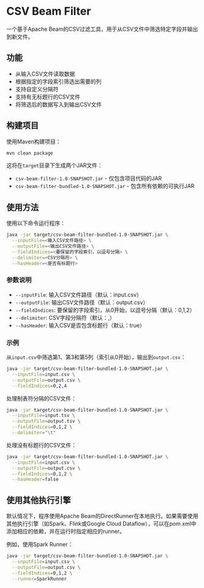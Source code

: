 # CSV Beam Filter

一个基于Apache Beam的CSV过滤工具，用于从CSV文件中筛选特定字段并输出到新文件。

## 功能

- 从输入CSV文件读取数据
- 根据指定的字段索引筛选出需要的列
- 支持自定义分隔符
- 支持有无标题行的CSV文件
- 将筛选后的数据写入到输出CSV文件

## 构建项目

使用Maven构建项目：

```bash
mvn clean package
```

这将在`target`目录下生成两个JAR文件：
- `csv-beam-filter-1.0-SNAPSHOT.jar` - 仅包含项目代码的JAR
- `csv-beam-filter-bundled-1.0-SNAPSHOT.jar` - 包含所有依赖的可执行JAR

## 使用方法

使用以下命令运行程序：

```bash
java -jar target/csv-beam-filter-bundled-1.0-SNAPSHOT.jar \
  --inputFile=<输入CSV文件路径> \
  --outputFile=<输出CSV文件路径> \
  --fieldIndices=<要保留的字段索引，以逗号分隔> \
  --delimiter=<CSV分隔符> \
  --hasHeader=<是否有标题行>
```

### 参数说明

- `--inputFile`: 输入CSV文件路径（默认：input.csv）
- `--outputFile`: 输出CSV文件路径（默认：output.csv）
- `--fieldIndices`: 要保留的字段索引，从0开始，以逗号分隔（默认：0,1,2）
- `--delimiter`: CSV字段分隔符（默认：,）
- `--hasHeader`: 输入CSV是否包含标题行（默认：true）

### 示例

从`input.csv`中筛选第1、第3和第5列（索引从0开始），输出到`output.csv`：

```bash
java -jar target/csv-beam-filter-bundled-1.0-SNAPSHOT.jar \
  --inputFile=input.csv \
  --outputFile=output.csv \
  --fieldIndices=0,2,4
```

处理制表符分隔的CSV文件：

```bash
java -jar target/csv-beam-filter-bundled-1.0-SNAPSHOT.jar \
  --inputFile=input.tsv \
  --outputFile=output.tsv \
  --fieldIndices=0,1,2 \
  --delimiter="\t"
```

处理没有标题行的CSV文件：

```bash
java -jar target/csv-beam-filter-bundled-1.0-SNAPSHOT.jar \
  --inputFile=input.csv \
  --outputFile=output.csv \
  --fieldIndices=0,1,2 \
  --hasHeader=false
```

## 使用其他执行引擎

默认情况下，程序使用Apache Beam的DirectRunner在本地执行。如果需要使用其他执行引擎（如Spark、Flink或Google Cloud Dataflow），可以在pom.xml中添加相应的依赖，并在运行时指定相应的runner。

例如，使用Spark Runner：

```bash
java -jar target/csv-beam-filter-bundled-1.0-SNAPSHOT.jar \
  --inputFile=input.csv \
  --outputFile=output.csv \
  --fieldIndices=0,1,2 \
  --runner=SparkRunner
```

